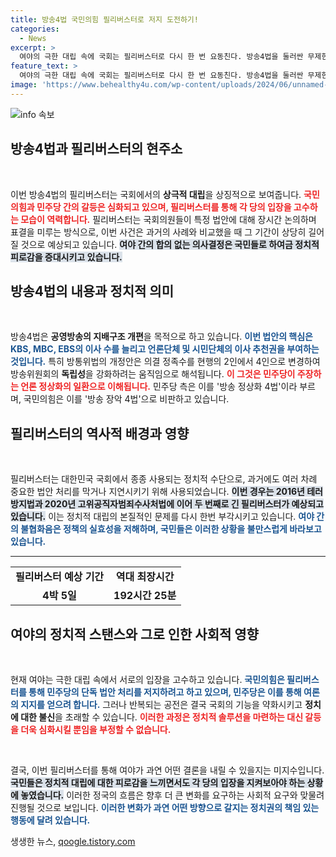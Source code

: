 ```yaml
---
title: 방송4법 국민의힘 필리버스터로 저지 도전하기!
categories:
  - News
excerpt: >
  여야의 극한 대립 속에 국회는 필리버스터로 다시 한 번 요동친다. 방송4법을 둘러싼 무제한토론이 시작되며 공전와 피로감이 겹치는 가운데, 민주당과 국민의힘 간의 충돌이 예상된다. 과연 이 막대한 시간은 어떤 결말을迎할까?
feature_text: >
  여야의 극한 대립 속에 국회는 필리버스터로 다시 한 번 요동친다. 방송4법을 둘러싼 무제한토론이 시작되며 공전와 피로감이 겹치는 가운데, 민주당과 국민의힘 간의 충돌이 예상된다. 과연 이 막대한 시간은 어떤 결말을迎할까?
image: 'https://www.behealthy4u.com/wp-content/uploads/2024/06/unnamed-file.png'
---
```


<p><img src="https://www.behealthy4u.com/wp-content/uploads/2024/06/unnamed-file.png" alt="info 속보" /></p>

<h2 data-ke-size="size26">방송4법과 필리버스터의 현주소</h2>

<p data-ke-size="size16">&nbsp;</p>

<p>이번 방송4법의 필리버스터는 국회에서의 <b>상극적 대립</b>을 상징적으로 보여줍니다. <b><span style="color: #ee2323;">국민의힘과 민주당 간의 갈등은 심화되고 있으며, 필리버스터를 통해 각 당의 입장을 고수하는 모습이 역력합니다.</span></b> 필리버스터는 국회의원들이 특정 법안에 대해 장시간 논의하며 표결을 미루는 방식으로, 이번 사건은 과거의 사례와 비교했을 때 그 기간이 상당히 길어질 것으로 예상되고 있습니다. <b><span style="background-color: #21538527;">여야 간의 합의 없는 의사결정은 국민들로 하여금 정치적 피로감을 증대시키고 있습니다.</span></b> </p>

<h2 data-ke-size="size26">방송4법의 내용과 정치적 의미</h2>

<p data-ke-size="size16">&nbsp;</p>

<p>방송4법은 <b>공영방송의 지배구조 개편</b>을 목적으로 하고 있습니다. <b><span style="color: #1a5490;">이번 법안의 핵심은 KBS, MBC, EBS의 이사 수를 늘리고 언론단체 및 시민단체의 이사 추천권을 부여하는 것입니다.</span></b> 특히 방통위법의 개정안은 의결 정족수를 현행의 2인에서 4인으로 변경하여 방송위원회의 <b>독립성</b>을 강화하려는 움직임으로 해석됩니다. <b><span style="color: #ee2323;">이 그것은 민주당이 주장하는 언론 정상화의 일환으로 이해됩니다.</span></b> 민주당 측은 이를 '방송 정상화 4법'이라 부르며, 국민의힘은 이를 '방송 장악 4법'으로 비판하고 있습니다.</p>

<h2 data-ke-size="size26">필리버스터의 역사적 배경과 영향</h2>

<p data-ke-size="size16">&nbsp;</p>

<p>필리버스터는 대한민국 국회에서 종종 사용되는 정치적 수단으로, 과거에도 여러 차례 중요한 법안 처리를 막거나 지연시키기 위해 사용되었습니다. <b><span style="background-color: #21538527;">이번 경우는 2016년 테러방지법과 2020년 고위공직자범죄수사처법에 이어 두 번째로 긴 필리버스터가 예상되고 있습니다.</span></b> 이는 정치적 대립의 본질적인 문제를 다시 한번 부각시키고 있습니다. <b><span style="color: #1a5490;">여야 간의 불협화음은 정책의 실효성을 저해하며, 국민들은 이러한 상황을 불만스럽게 바라보고 있습니다.</span></b></p>

<hr/>

<table style="width: 100%; border-collapse: collapse;">
<tr>
<td style="text-align: center; height: 17px;"><b>필리버스터 예상 기간</b></td>
<td style="text-align: center; height: 17px;"><b>역대 최장시간</b></td>
</tr>
<tr>
<td style="text-align: center; height: 17px;"><b>4박 5일</b></td>
<td style="text-align: center; height: 17px;"><b>192시간 25분</b></td>
</tr>
</table>

<h2 data-ke-size="size26">여야의 정치적 스탠스와 그로 인한 사회적 영향</h2>

<p data-ke-size="size16">&nbsp;</p>

<p>현재 여야는 극한 대립 속에서 서로의 입장을 고수하고 있습니다. <b><span style="color: #1a5490;">국민의힘은 필리버스터를 통해 민주당의 단독 법안 처리를 저지하려고 하고 있으며, 민주당은 이를 통해 여론의 지지를 얻으려 합니다.</span></b> 그러나 반복되는 공전은 결국 국회의 기능을 약화시키고 <b>정치에 대한 불신</b>을 초래할 수 있습니다. <b><span style="color: #ee2323;">이러한 과정은 정치적 솔루션을 마련하는 대신 갈등을 더욱 심화시킬 뿐임을 부정할 수 없습니다.</span></b> </p>

<p data-ke-size="size16">&nbsp;</p>

<p>결국, 이번 필리버스터를 통해 여야가 과연 어떤 결론을 내릴 수 있을지는 미지수입니다. <b><span style="background-color: #21538527;">국민들은 정치적 대립에 대한 피로감을 느끼면서도 각 당의 입장을 지켜보아야 하는 상황에 놓였습니다.</span></b> 이러한 정국의 흐름은 향후 더 큰 변화를 요구하는 사회적 요구와 맞물려 진행될 것으로 보입니다. <b><span style="color: #1a5490;">이러한 변화가 과연 어떤 방향으로 갈지는 정치권의 책임 있는 행동에 달려 있습니다.</span></b></p>
생생한 뉴스, <a href="https://qoogle.tistory.com" rel="dofollow">qoogle.tistory.com</a>


